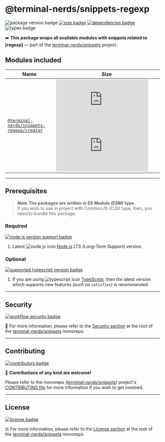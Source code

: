 # @terminal-nerds/snippets-regexp

![package version badge]
[![size badge]][size url]
[![dependencies badge]][dependencies url]
![types badge]

➡️ **This package wraps all available modules with snippets related to [regexp]**
— part of the [terminal-nerds/snippets] project.

[terminal-nerds/snippets]: https://github.com/terminal-nerds/snippets-regexp
[package version badge]: https://img.shields.io/npm/v/@terminal-nerds/snippets-regexp/latest?style=for-the-badge&logo=npm
[dependencies badge]: https://img.shields.io/librariesio/release/npm/@terminal-nerds/snippets-regexp?style=for-the-badge
[dependencies url]: https://libraries.io/npm/@terminal-nerds%2snippets-regexp
[size badge]: https://img.shields.io/bundlephobia/minzip/@terminal-nerds/snippets-regexp?style=for-the-badge&label=size
[size url]: https://packagephobia.com/result?p=@terminal-nerds/snippets-regexp
[types badge]: https://img.shields.io/npm/types/@terminal-nerds/snippets-regexp?style=for-the-badge&logo=typescript

## Modules included

<!-- prettier-sort-markdown-table -->

| Name                                        | Size                                                    |
| ------------------------------------------- | ------------------------------------------------------- |
| [`@terminal-nerds/snippets-regexp/creator`] | ![creator size gzip badge] ![creator size brotli badge] |

<!-- prettier-ignore-start -->
<!-- MODULES LINKS -->
[`@terminal-nerds/snippets-regexp/creator`]: https://github.com/terminal-nerds/snippets/blob/main/packages/regexp/source/creator/creator.ts
[creator size gzip badge]: https://badgen.net/badgesize/gzip/file-url/unpkg.com/@terminal-nerds/snippets-regexp/dist/creator/creator.js?label=gzip
[creator size brotli badge]: https://badgen.net/badgesize/brotli/file-url/unpkg.com/@terminal-nerds/snippets-regexp/dist/creator/creator.js?label=brotli
<!-- prettier-ignore-end -->

---

## Prerequisites

> **Note** **The packages are written in ES Module _(ESM)_ type.**\
> If you wish to use in project with CommonJS _(CJS)_ type, then, you need to bundle this package.

### Required

[![node.js version support badge]][node.js]

1. Latest ![node.js icon] [Node.js] LTS _(Long-Term Support)_ version.

[node.js]: https://nodejs.org/en/
[node.js icon]: https://api.iconify.design/logos/nodejs-icon.svg
[node.js version support badge]: https://img.shields.io/node/v-lts/@terminal-nerds/snippets?style=for-the-badge&logo=nodedotjs

### Optional

[![supported typescript version badge]][typescript]

[typescript]: https://typescriptlang.org/
[typescript icon]: https://api.iconify.design/logos/typescript-icon.svg
[supported typescript version badge]: https://img.shields.io/github/package-json/dependency-version/terminal-nerds/snippets/peer/typescript?filename=packages%2Ftypescript%2Fpackage.json&logo=typescript&style=for-the-badge&label=typescript

1. If you are using ![typescript icon] [TypeScript], then the latest version which supports new features _(such as `satisfies`)_
   is recommended.

---

## Security

[![workflow security badge]][security policy]

🔐 For more information, please refer to the [Security section] at the root of
the [terminal-nerds/snippets] monorepo.

[workflow security badge]: https://img.shields.io/github/actions/workflow/status/terminal-nerds/snippets/maintenance.yml?label=Security&logo=github&style=for-the-badge&branch=main
[security section]: https://github.com/terminal-nerds/snippets#security
[security policy]: https://github.com/terminal-nerds/snippets/security/policy

---

## Contributing

[![contributors badge]][contributors url]

🤝 **Contributions of any kind are welcome!**

Please refer to the monorepo _([terminal-nerds/snippets])_ project's [CONTRIBUTING file] for more information
if you wish to get involved.

[contributing file]: https://github.com/terminal-nerds/snippets/blob/main/.github/CONTRIBUTING.md
[contributors badge]: https://img.shields.io/github/contributors/terminal-nerds/snippets?style=for-the-badge
[contributors url]: https://github.com/terminal-nerds/snippets#contributors

---

## License

[![license badge]][license]

⚖️ For more information, please refer to the [License section] at the root of the [terminal-nerds/snippets] monorepo.

[license]: https://github.com/terminal-nerds/snippets/blob/main/LICENSE.md
[license badge]: https://img.shields.io/github/license/terminal-nerds/snippets?style=for-the-badge
[license section]: https://github.com/terminal-nerds/snippets#License
